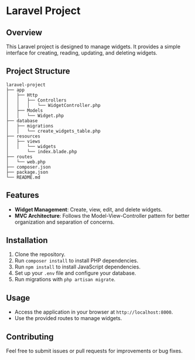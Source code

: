 # Laravel Project

## Overview
This Laravel project is designed to manage widgets. It provides a simple interface for creating, reading, updating, and deleting widgets.

## Project Structure
```
laravel-project
├── app
│   ├── Http
│   │   ├── Controllers
│   │   │   └── WidgetController.php
│   ├── Models
│   │   └── Widget.php
├── database
│   ├── migrations
│   │   └── create_widgets_table.php
├── resources
│   ├── views
│   │   └── widgets
│       └── index.blade.php
├── routes
│   └── web.php
├── composer.json
├── package.json
└── README.md
```

## Features
- **Widget Management**: Create, view, edit, and delete widgets.
- **MVC Architecture**: Follows the Model-View-Controller pattern for better organization and separation of concerns.

## Installation
1. Clone the repository.
2. Run `composer install` to install PHP dependencies.
3. Run `npm install` to install JavaScript dependencies.
4. Set up your `.env` file and configure your database.
5. Run migrations with `php artisan migrate`.

## Usage
- Access the application in your browser at `http://localhost:8000`.
- Use the provided routes to manage widgets.

## Contributing
Feel free to submit issues or pull requests for improvements or bug fixes.